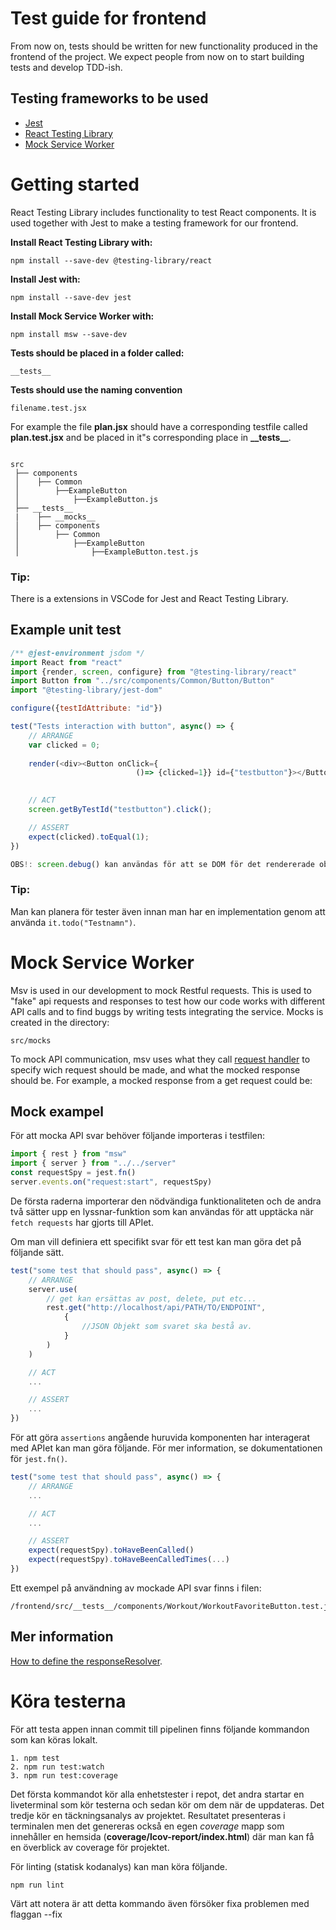 # Test guide for frontend 
From now on, tests should be written for new functionality produced in the frontend of the project.
We expect people from now on to start building tests and develop TDD-ish. 

## Testing frameworks to be used
- [Jest](https://jestjs.io/docs/getting-started)
- [React Testing Library](https://testing-library.com/docs/react-testing-library/intro)
- [Mock Service Worker](https://mswjs.io/docs/)

# Getting started
React Testing Library includes functionality to test React components. It is used together with Jest to make a testing framework for our frontend.

**Install React Testing Library with:**

    npm install --save-dev @testing-library/react 

**Install Jest with:**

    npm install --save-dev jest 

**Install Mock Service Worker with:**

    npm install msw --save-dev

**Tests should be placed in a folder called:**

    __tests__ 

**Tests should use the naming convention**

    filename.test.jsx
    
For example the file **plan.jsx** should have a corresponding testfile called **plan.test.jsx** and be placed in it"s corresponding place in **\_\_tests\_\_**.
```

src
 ├── components
 │    ├── Common
 │        ├──ExampleButton
 │            ├──ExampleButton.js
 ├── __tests__
 |    ├── __mocks__
 │    ├── components
 │        ├── Common
 │            ├──ExampleButton
 │                ├──ExampleButton.test.js
```

### Tip:
There is a extensions in VSCode for Jest and React Testing Library.

## Example unit test

```javascript 
/** @jest-environment jsdom */
import React from "react"
import {render, screen, configure} from "@testing-library/react"
import Button from "../src/components/Common/Button/Button"
import "@testing-library/jest-dom"

configure({testIdAttribute: "id"})

test("Tests interaction with button", async() => {
    // ARRANGE
    var clicked = 0;
    
    render(<div><Button onClick={
                            ()=> {clicked=1}} id={"testbutton"}></Button></div>)
    

    // ACT
    screen.getByTestId("testbutton").click();

    // ASSERT
    expect(clicked).toEqual(1);
})

OBS!: screen.debug() kan användas för att se DOM för det rendererade objektet, i terminal.

```
### Tip:
Man kan planera för tester även innan man har en implementation genom att använda `it.todo("Testnamn")`.

# Mock Service Worker
Msv is used in our development to mock Restful requests. This is used to "fake" api requests and responses to test how our code works with different API calls and to find buggs by writing tests integrating the service. 
Mocks is created in the directory:

    src/mocks
    
To mock API communication, msv uses what they call [request handler](https://mswjs.io/docs/basics/request-handler) to specify wich request should be made, and what the mocked response should be.
For example, a mocked response from a get request could be:

## Mock exampel
För att mocka API svar behöver följande importeras i testfilen:
```javascript 
import { rest } from "msw"
import { server } from "../../server"
const requestSpy = jest.fn()
server.events.on("request:start", requestSpy)
```
De första raderna importerar den nödvändiga funktionaliteten och de andra två sätter upp en lyssnar-funktion som kan användas för att upptäcka när `fetch requests` har gjorts till APIet.

Om man vill definiera ett specifikt svar för ett test kan man göra det på följande sätt.
```javascript
test("some test that should pass", async() => {
	// ARRANGE
	server.use(
		// get kan ersättas av post, delete, put etc...
		rest.get("http://localhost/api/PATH/TO/ENDPOINT", 
			{
				//JSON Objekt som svaret ska bestå av.
			}
		)
	)

	// ACT
	...

	// ASSERT
	...
})
```

För att göra `assertions` angående huruvida komponenten har interagerat med APIet kan man göra följande. För mer information, se dokumentationen för `jest.fn()`.
```javascript
test("some test that should pass", async() => {
	// ARRANGE
	...

	// ACT
	...

	// ASSERT
	expect(requestSpy).toHaveBeenCalled()
	expect(requestSpy).toHaveBeenCalledTimes(...)
})
``` 

Ett exempel på användning av mockade API svar finns i filen:
```
/frontend/src/__tests__/components/Workout/WorkoutFavoriteButton.test.jsx
```

## Mer information
[How to define the responseResolver](https://mswjs.io/docs/getting-started/mocks/rest-api).

# Köra testerna

För att testa appen innan commit till pipelinen finns följande kommandon
som kan köras lokalt.
```
1. npm test
2. npm run test:watch
3. npm run test:coverage
```
Det första kommandot kör alla enhetstester i repot, det andra startar en liveterminal som kör testerna och sedan kör om dem när de uppdateras. Det tredje kör en täckningsanalys av projektet. Resultatet presenteras i terminalen men det genereras också en egen *coverage* mapp som innehåller en hemsida (**coverage/lcov-report/index.html**) där man kan få en överblick av coverage för projektet. 


För linting (statisk kodanalys) kan man köra följande.
```
npm run lint
```
Värt att notera är att detta kommando även försöker fixa problemen med flaggan --fix






